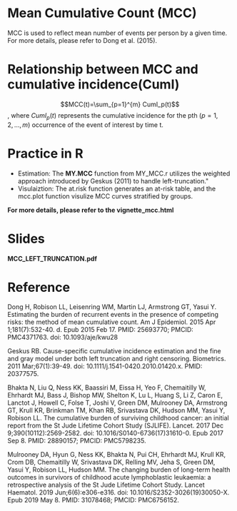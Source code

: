 # Mean Cumulative Count (MCC)
MCC is used to reflect mean number of events per person by a given time. For more details, please refer to Dong et al. (2015). 

# Relationship between MCC and cumulative incidence(CumI)

$$MCC(t)=\sum_{p=1}^{m} CumI_p(t)$$, 
where $CumI_p(t)$ represents the cumulative incidence for the pth $(p=1,2,\dots,m)$ occurrence of the event of interest by time t. 

# Practice in R

* Estimation: The **MY.MCC** function from MY_MCC.r utilizes the weighted approach introduced by Geskus (2011) to handle left-truncation."
* Visulaiztion: The at.risk function generates an at-risk table, and the mcc.plot function visulize MCC curves stratified by groups. 

**For more details, please refer to the vignette_mcc.html**

# Slides

**MCC_LEFT_TRUNCATION.pdf**

# Reference

Dong H, Robison LL, Leisenring WM, Martin LJ, Armstrong GT, Yasui Y. Estimating the burden of recurrent events in the presence of competing risks: the method of mean cumulative count. Am J Epidemiol. 2015 Apr 1;181(7):532-40. d. Epub 2015 Feb 17. PMID: 25693770; PMCID: PMC4371763. doi: 10.1093/aje/kwu28

Geskus RB. Cause-specific cumulative incidence estimation and the fine and gray model under both left truncation and right censoring. Biometrics. 2011 Mar;67(1):39-49. doi: 10.1111/j.1541-0420.2010.01420.x. PMID: 20377575.

Bhakta N, Liu Q, Ness KK, Baassiri M, Eissa H, Yeo F, Chemaitilly W, Ehrhardt MJ, Bass J, Bishop MW, Shelton K, Lu L, Huang S, Li Z, Caron E, Lanctot J, Howell C, Folse T, Joshi V, Green DM, Mulrooney DA, Armstrong GT, Krull KR, Brinkman TM, Khan RB, Srivastava DK, Hudson MM, Yasui Y, Robison LL. The cumulative burden of surviving childhood cancer: an initial report from the St Jude Lifetime Cohort Study (SJLIFE). Lancet. 2017 Dec 9;390(10112):2569-2582. doi: 10.1016/S0140-6736(17)31610-0. Epub 2017 Sep 8. PMID: 28890157; PMCID: PMC5798235.

Mulrooney DA, Hyun G, Ness KK, Bhakta N, Pui CH, Ehrhardt MJ, Krull KR, Crom DB, Chemaitilly W, Srivastava DK, Relling MV, Jeha S, Green DM, Yasui Y, Robison LL, Hudson MM. The changing burden of long-term health outcomes in survivors of childhood acute lymphoblastic leukaemia: a retrospective analysis of the St Jude Lifetime Cohort Study. Lancet Haematol. 2019 Jun;6(6):e306-e316. doi: 10.1016/S2352-3026(19)30050-X. Epub 2019 May 8. PMID: 31078468; PMCID: PMC6756152.



